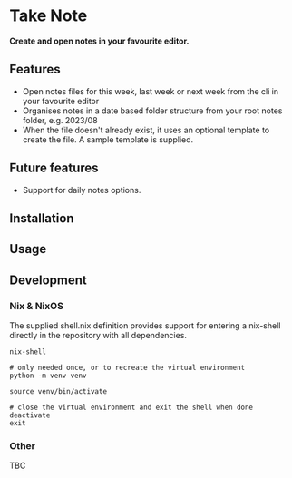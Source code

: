 # Take Note
**Create and open notes in your favourite editor.**

## Features

- Open notes files for this week, last week or next week from the cli in your favourite editor
- Organises notes in a date based folder structure from your root notes folder, e.g. 2023/08
- When the file doesn't already exist, it uses an optional template to create the file. A sample template is supplied.

## Future features

- Support for daily notes options.

## Installation


## Usage



## Development

### Nix & NixOS

The supplied shell.nix definition provides support for entering a nix-shell directly in the repository with all dependencies.

````
nix-shell

# only needed once, or to recreate the virtual environment
python -m venv venv 

source venv/bin/activate

# close the virtual environment and exit the shell when done
deactivate
exit
````


### Other
TBC